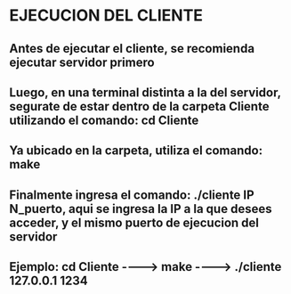 # EJECUCION DEL CLIENTE

## Antes de ejecutar el cliente, se recomienda ejecutar servidor primero
## Luego, en una terminal distinta a la del servidor, segurate de estar dentro de la carpeta Cliente utilizando el comando: cd Cliente
## Ya ubicado en la carpeta, utiliza el comando: make
## Finalmente ingresa el comando: ./cliente IP N_puerto, aqui se ingresa la IP a la que desees acceder, y el mismo puerto de ejecucion del servidor

## Ejemplo: cd Cliente ----> make ----> ./cliente 127.0.0.1 1234
